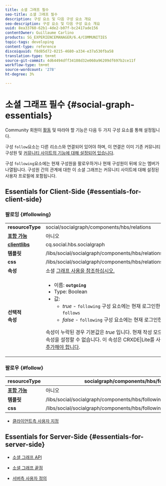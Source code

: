 ```yaml
---
title: 소셜 그래프 필수
seo-title: 소셜 그래프 필수
description: 구성 요소 및 다음 구성 요소 개요
seo-description: 구성 요소 및 다음 구성 요소 개요
uuid: 8ea33760-62b1-4de2-b07f-bc2417ade156
contentOwner: Guillaume Carlino
products: SG_EXPERIENCEMANAGER/6.4/COMMUNITIES
topic-tags: developing
content-type: reference
discoiquuid: f8d85d72-0215-4680-a334-e37a530fba58
translation-type: tm+mt
source-git-commit: 4d64494dff34108d32e060a96209df697b2ce11f
workflow-type: tm+mt
source-wordcount: '278'
ht-degree: 3%

---
```



# 소셜 그래프 필수 {#social-graph-essentials}

Community 회원이 [활동](essentials-activities.md) 및 따라야 할 기능은 다음 두 가지 구성 요소를 통해 설정됩니다.

구성 `follow`요소는 다른 리소스와 연결되어 있어야 하며, 이 연결은 이미 기존 커뮤니티 구성원 및 [커뮤니티 사이트의 기능에 대해 설정되어 있습니다](overview.md#communitiessites).

구성 `following`요소에는 현재 구성원을 팔로우하거나 현재 구성원이 뒤에 오는 멤버가 나열됩니다. 구성원 간의 관계에 대한 이 소셜 그래프는 커뮤니티 사이트에 대해 설정된 사용자 프로필에 포함됩니다.

## Essentials for Client-Side {#essentials-for-client-side}

### 팔로잉 {#following}

<table> 
 <tbody>
  <tr>
   <td> <strong>resourceType</strong></td> 
   <td>social/socialgraph/components/hbs/relations</td> 
  </tr>
  <tr>
   <td> <a href="scf.md#add-or-include-a-communities-component"><strong>포함 가능</strong></a></td> 
   <td>아니오</td> 
  </tr>
  <tr>
   <td> <a href="clientlibs.md"><strong>clientlibs</strong></a></td> 
   <td>cq.social.hbs.socialgraph</td> 
  </tr>
  <tr>
   <td> <strong>템플릿</strong></td> 
   <td> /libs/social/socialgraph/components/hbs/relationships/relationships.hbs</td> 
  </tr>
  <tr>
   <td> <strong>css</strong></td> 
   <td> /libs/social/socialgraph/components/hbs/relationships/clientlibs/relationships.css</td> 
  </tr>
  <tr>
   <td><strong> 속성</strong></td> 
   <td>소셜 <a href="socialgraph.md">그래프 사용을 참조하십시오.</a></td> 
  </tr>
  <tr>
   <td><strong> 선택적<br /> 속성</strong></td> 
   <td>
    <ul> 
     <li>이름: <strong><code>outgoing</code></strong></li> 
     <li>Type: Boolean</li> 
     <li>값:<br /> 
      <ul> 
       <li><i>true </i>- <code>following</code> 구성 요소에는 현재 로그인한 구성원이 있는 구성원이 표시됩니다. <code>follows</code></li> 
       <li><i>false </i>- <code>following</code> 구성 요소에는 현재 로그인한 구성원 <code>follow </code>이 표시됩니다.</li> 
      </ul> </li> 
    </ul> <p>속성이 누락된 경우 기본값은 <i>true</i> 입니다. 현재 작성 모드에서 편집 대화 상자를 사용하여 이 속성을 설정할 수 없습니다. 이 속성은 CRXDE|Lite를 사용하여 <code>following </code>노드 인스턴스에 <a href="../../help/sites-developing/developing-with-crxde-lite.md">추가해야 합니다</a>.</p> </td> 
  </tr>
 </tbody>
</table>

### 팔로우 {#follow}

| **resourceType** | socialgraph/components/hbs/following |
|---|---|
| [**포함 가능&#x200B;**](scf.md#add-or-include-a-communities-component) | 아니오 |
| **템플릿** | /libs/social/socialgraph/components/hbs/following/following.hbs |
| **css** | /libs/social/socialgraph/components/hbs/following/clientlibs/following.css |

* [클라이언트측 사용자 지정](client-customize.md)

## Essentials for Server-Side {#essentials-for-server-side}

* [소셜 그래프 API](https://helpx.adobe.com/experience-manager/6-4/sites/developing/using/reference-materials/javadoc/com/adobe/cq/social/graph/client/api/package-frame.html)

* [소셜 그래프 끝점](https://helpx.adobe.com/experience-manager/6-4/sites/developing/using/reference-materials/javadoc/com/adobe/cq/social/graph/client/endpoint/package-frame.html)

* [서버측 사용자 정의](server-customize.md)

